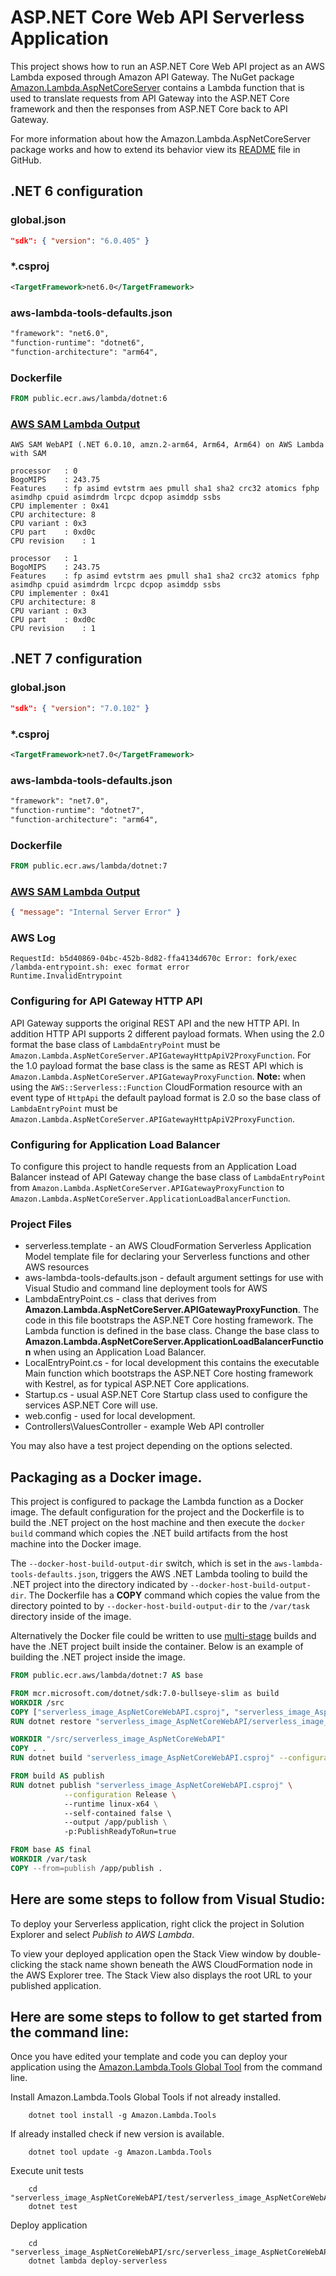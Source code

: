 # ASP.NET Core Web API Serverless Application

This project shows how to run an ASP.NET Core Web API project as an AWS Lambda exposed through Amazon API Gateway. The NuGet package [Amazon.Lambda.AspNetCoreServer](https://www.nuget.org/packages/Amazon.Lambda.AspNetCoreServer) contains a Lambda function that is used to translate requests from API Gateway into the ASP.NET Core framework and then the responses from ASP.NET Core back to API Gateway.


For more information about how the Amazon.Lambda.AspNetCoreServer package works and how to extend its behavior view its [README](https://github.com/aws/aws-lambda-dotnet/blob/master/Libraries/src/Amazon.Lambda.AspNetCoreServer/README.md) file in GitHub.


## .NET 6 configuration

### global.json

```json
"sdk": { "version": "6.0.405" }
```

### *.csproj 

```xml
<TargetFramework>net6.0</TargetFramework>
```

### aws-lambda-tools-defaults.json

```xml
"framework": "net6.0",
"function-runtime": "dotnet6",
"function-architecture": "arm64",
```

### Dockerfile

```Dockerfile
FROM public.ecr.aws/lambda/dotnet:6
```

### [AWS SAM Lambda Output](https://0s785ktk0i.execute-api.us-east-1.amazonaws.com)

```
AWS SAM WebAPI (.NET 6.0.10, amzn.2-arm64, Arm64, Arm64) on AWS Lambda with SAM

processor	: 0
BogoMIPS	: 243.75
Features	: fp asimd evtstrm aes pmull sha1 sha2 crc32 atomics fphp asimdhp cpuid asimdrdm lrcpc dcpop asimddp ssbs
CPU implementer	: 0x41
CPU architecture: 8
CPU variant	: 0x3
CPU part	: 0xd0c
CPU revision	: 1

processor	: 1
BogoMIPS	: 243.75
Features	: fp asimd evtstrm aes pmull sha1 sha2 crc32 atomics fphp asimdhp cpuid asimdrdm lrcpc dcpop asimddp ssbs
CPU implementer	: 0x41
CPU architecture: 8
CPU variant	: 0x3
CPU part	: 0xd0c
CPU revision	: 1
```

## .NET 7 configuration

### global.json

```json
"sdk": { "version": "7.0.102" }
```

### *.csproj 

```xml
<TargetFramework>net7.0</TargetFramework>
```

### aws-lambda-tools-defaults.json

```xml
"framework": "net7.0",
"function-runtime": "dotnet7",
"function-architecture": "arm64",
```

### Dockerfile

```Dockerfile
FROM public.ecr.aws/lambda/dotnet:7
```

### [AWS SAM Lambda Output](https://0s785ktk0i.execute-api.us-east-1.amazonaws.com)

```json
{ "message": "Internal Server Error" }
```

### AWS Log

```
RequestId: b5d40869-04bc-452b-8d82-ffa4134d670c Error: fork/exec /lambda-entrypoint.sh: exec format error
Runtime.InvalidEntrypoint
```

### Configuring for API Gateway HTTP API ###

API Gateway supports the original REST API and the new HTTP API. In addition HTTP API supports 2 different
payload formats. When using the 2.0 format the base class of `LambdaEntryPoint` must be `Amazon.Lambda.AspNetCoreServer.APIGatewayHttpApiV2ProxyFunction`.
For the 1.0 payload format the base class is the same as REST API which is `Amazon.Lambda.AspNetCoreServer.APIGatewayProxyFunction`.
**Note:** when using the `AWS::Serverless::Function` CloudFormation resource with an event type of `HttpApi` the default payload
format is 2.0 so the base class of `LambdaEntryPoint` must be `Amazon.Lambda.AspNetCoreServer.APIGatewayHttpApiV2ProxyFunction`.


### Configuring for Application Load Balancer ###

To configure this project to handle requests from an Application Load Balancer instead of API Gateway change
the base class of `LambdaEntryPoint` from `Amazon.Lambda.AspNetCoreServer.APIGatewayProxyFunction` to 
`Amazon.Lambda.AspNetCoreServer.ApplicationLoadBalancerFunction`.

### Project Files ###

* serverless.template - an AWS CloudFormation Serverless Application Model template file for declaring your Serverless functions and other AWS resources
* aws-lambda-tools-defaults.json - default argument settings for use with Visual Studio and command line deployment tools for AWS
* LambdaEntryPoint.cs - class that derives from **Amazon.Lambda.AspNetCoreServer.APIGatewayProxyFunction**. The code in 
this file bootstraps the ASP.NET Core hosting framework. The Lambda function is defined in the base class.
Change the base class to **Amazon.Lambda.AspNetCoreServer.ApplicationLoadBalancerFunction** when using an 
Application Load Balancer.
* LocalEntryPoint.cs - for local development this contains the executable Main function which bootstraps the ASP.NET Core hosting framework with Kestrel, as for typical ASP.NET Core applications.
* Startup.cs - usual ASP.NET Core Startup class used to configure the services ASP.NET Core will use.
* web.config - used for local development.
* Controllers\ValuesController - example Web API controller

You may also have a test project depending on the options selected.

## Packaging as a Docker image.

This project is configured to package the Lambda function as a Docker image. The default configuration for the project and the Dockerfile is to build 
the .NET project on the host machine and then execute the `docker build` command which copies the .NET build artifacts from the host machine into 
the Docker image. 

The `--docker-host-build-output-dir` switch, which is set in the `aws-lambda-tools-defaults.json`, triggers the 
AWS .NET Lambda tooling to build the .NET project into the directory indicated by `--docker-host-build-output-dir`. The Dockerfile 
has a **COPY** command which copies the value from the directory pointed to by `--docker-host-build-output-dir` to the `/var/task` directory inside of the 
image.

Alternatively the Docker file could be written to use [multi-stage](https://docs.docker.com/develop/develop-images/multistage-build/) builds and 
have the .NET project built inside the container. Below is an example of building the .NET project inside the image.

```dockerfile
FROM public.ecr.aws/lambda/dotnet:7 AS base

FROM mcr.microsoft.com/dotnet/sdk:7.0-bullseye-slim as build
WORKDIR /src
COPY ["serverless_image_AspNetCoreWebAPI.csproj", "serverless_image_AspNetCoreWebAPI/"]
RUN dotnet restore "serverless_image_AspNetCoreWebAPI/serverless_image_AspNetCoreWebAPI.csproj"

WORKDIR "/src/serverless_image_AspNetCoreWebAPI"
COPY . .
RUN dotnet build "serverless_image_AspNetCoreWebAPI.csproj" --configuration Release --output /app/build

FROM build AS publish
RUN dotnet publish "serverless_image_AspNetCoreWebAPI.csproj" \
            --configuration Release \ 
            --runtime linux-x64 \
            --self-contained false \ 
            --output /app/publish \
            -p:PublishReadyToRun=true  

FROM base AS final
WORKDIR /var/task
COPY --from=publish /app/publish .
```

## Here are some steps to follow from Visual Studio:

To deploy your Serverless application, right click the project in Solution Explorer and select *Publish to AWS Lambda*.

To view your deployed application open the Stack View window by double-clicking the stack name shown beneath the AWS CloudFormation node in the AWS Explorer tree. The Stack View also displays the root URL to your published application.

## Here are some steps to follow to get started from the command line:

Once you have edited your template and code you can deploy your application using the [Amazon.Lambda.Tools Global Tool](https://github.com/aws/aws-extensions-for-dotnet-cli#aws-lambda-amazonlambdatools) from the command line.

Install Amazon.Lambda.Tools Global Tools if not already installed.
```
    dotnet tool install -g Amazon.Lambda.Tools
```

If already installed check if new version is available.
```
    dotnet tool update -g Amazon.Lambda.Tools
```

Execute unit tests
```
    cd "serverless_image_AspNetCoreWebAPI/test/serverless_image_AspNetCoreWebAPI.Tests"
    dotnet test
```

Deploy application
```
    cd "serverless_image_AspNetCoreWebAPI/src/serverless_image_AspNetCoreWebAPI"
    dotnet lambda deploy-serverless
```
